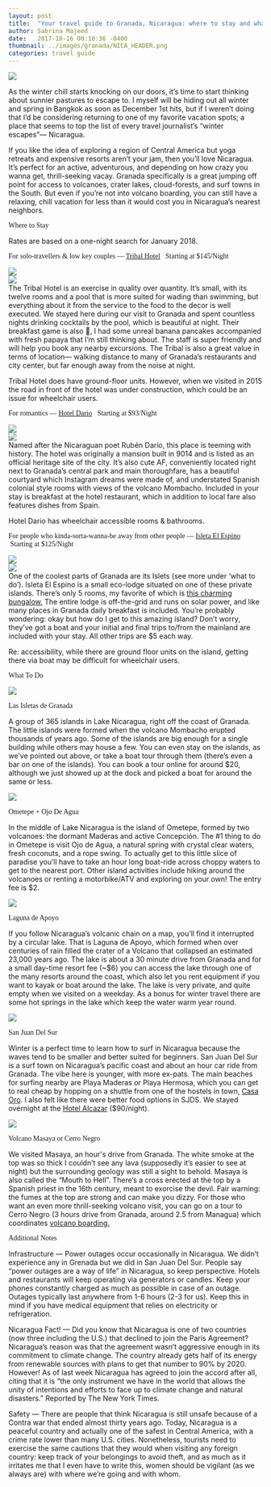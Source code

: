 ```yaml
---
layout: post
title:  "Your travel guide to Granada, Nicaragua: where to stay and what to do"
author: Sabrina Majeed
date:   2017-10-16 00:10:36 -0400
thumbnail: ../images/granada/NICA_HEADER.png
categories: travel guide
---
```


![](../images/granada/NICA_HEADER.png)

As the winter chill starts knocking on our doors, it’s time to start thinking about sunnier pastures to escape to. I myself will be hiding out all winter and spring in Bangkok as soon as December 1st hits, but if I weren’t doing that I’d be considering returning to one of my favorite vacation spots; a place that seems to top the list of every travel journalist’s “winter escapes”— Nicaragua.

If you like the idea of exploring a region of Central America but yoga retreats and expensive resorts aren’t your jam, then you’ll love Nicaragua. It’s perfect for an active, adventurous, and depending on how crazy you wanna get, thrill-seeking vacay. Granada specifically is a great jumping off point for access to volcanoes, crater lakes, cloud-forests, and surf towns in the South. But even if you’re not into volcano boarding, you can still have a relaxing, chill vacation for less than it would cost you in Nicaragua’s nearest neighbors.

<p class="tc f2 mt5 mb0" style="font-family: 'Gilroy-ExtraBold'">Where to Stay</p>
<p class="tc f6 light-silver i mb4">Rates are based on a one-night search for January 2018.</p>

<p class="f3 pt3 lh-title" style="font-family: 'Gilroy-ExtraBold'">For solo-travellers & low key couples — <a href="http://tribal-hotel.com/" target="_blank" class="link underline-hover orange">Tribal Hotel</a><span class="f5 light-silver">&nbsp; &nbsp;Starting at $145/Night</span></p>
<div class="fl w-100 w-50-ns pr1-ns mb1 mb0-ns">
<img src="../images/granada/Tribal1.png">
</div>
<div class="fl w-100 w-50-ns pl1-ns mb3">
<img src="../images/granada/Tribal2.png">
</div>
The Tribal Hotel is an exercise in quality over quantity. It’s small, with its twelve rooms and a pool that is more suited for wading than swimming, but everything about it from the service to the food to the decor is well executed. We stayed here during our visit to Granada and spent countless nights drinking cocktails by the pool, which is beautiful at night. Their breakfast game is also 💯, I had some unreal banana pancakes accompanied with fresh papaya that I’m still thinking about. The staff is super friendly and will help you book any nearby excursions. The Tribal is also a great value in terms of location— walking distance to many of Granada’s restaurants and city center, but far enough away from the noise at night.

<p class="f6 i light-silver">Tribal Hotel does have ground-floor units. However, when we visited in 2015 the road in front of the hotel was under construction, which could be an issue for wheelchair users.</p>

<p class="f3 pt3 lh-title" style="font-family: 'Gilroy-ExtraBold'">For romantics — <a href="http://www.hoteldario.com/" target="_blank" class="link underline-hover orange">Hotel Dario</a><span class="f5 light-silver">&nbsp; &nbsp;Starting at $93/Night</span></p>
<div class="fl w-100 w-50-ns pr1-ns mb1 mb0-ns">
<img src="../images/granada/Dario1.png">
</div>
<div class="fl w-100 w-50-ns pl1-ns mb3">
<img src="../images/granada/Dario2.png">
</div>
Named after the Nicaraguan poet Rubén Darío, this place is teeming with history. The hotel was originally a mansion built in 9014 and is listed as an official heritage site of the city. It’s also cute AF, conveniently located right next to Granada’s central park and main thoroughfare, has a beautiful courtyard which Instagram dreams were made of, and understated Spanish colonial style rooms with views of the volcano Mombacho. Included in your stay is breakfast at the hotel restaurant, which in addition to local fare also features dishes from Spain.

<p class="f6 i light-silver">Hotel Dario has wheelchair accessible rooms & bathrooms.</p>


<p class="f3 pt3 lh-title" style="font-family: 'Gilroy-ExtraBold'">For people who kinda-sorta-wanna-be away from other people — <a href="https://www.isletaelespino.com/" target="_blank" class="link underline-hover orange">Isleta El Espino</a><span class="f5 light-silver">&nbsp; &nbsp;Starting at $125/Night</span></p>

<div class="fl w-100 w-50-ns pr1-ns mb1 mb0-ns">
<img src="../images/granada/Isleta1.png">
</div>
<div class="fl w-100 w-50-ns pl1-ns mb3">
<img src="../images/granada/Isleta2.png">
</div>
One of the coolest parts of Granada are its Islets (see more under ‘what to do’). Isleta El Espino is a small eco-lodge situated on one of these private islands. There’s only 5 rooms, my favorite of which is <a href="https://www.airbnb.com/rooms/5856166">this charming bungalow.</a> The entire lodge is off-the-grid and runs on solar power, and like many places in Granada daily breakfast is included. You’re probably wondering: okay but how do I get to this amazing island? Don’t worry, they’ve got a boat and your initial and final trips to/from the mainland are included with your stay. All other trips are $5 each way.  

<p class="f6 i light-silver">Re: accessibility, while there are ground floor units on the island, getting there via boat may be difficult for wheelchair users.</p>

<p class="tc f2 mt5 mb4" style="font-family: 'Gilroy-ExtraBold'">What To Do</p>

<div class="fl w-100 mb4">
<div class="fl w-100 w-50-ns">
<img src="../images/granada/Isletas.png">
</div>
<div class="fl w-100 w-50-ns pl4-ns">
<p class="f4 mb1 lh-title mt0-ns mt3" style="font-family: 'Gilroy-ExtraBold'">Las Isletas de Granada</p>
<p>A group of 365 islands in Lake Nicaragua, right off the coast of Granada. The little islands were formed when the volcano Mombacho erupted thousands of years ago. Some of the islands are big enough for a single building while others may house a few. You can even stay on the islands, as we’ve pointed out above, or take a boat tour through them (there’s even a bar on one of the islands). You can book a tour online for around $20, although we just showed up at the dock and picked a boat for around the same or less.
</p>
</div>
</div>

<div class="fl w-100 mb4">
<div class="fl w-100 w-50-ns">
<img src="../images/granada/OjodeAgua.png">
</div>
<div class="fl w-100 w-50-ns pl4-ns">
<p class="f4 mb1 lh-title mt0-ns mt3" style="font-family: 'Gilroy-ExtraBold'">Ometepe + Ojo De Agua</p>
<p>In the middle of Lake Nicaragua is the island of Ometepe, formed by two volcanoes: the dormant Maderas and active Concepción. The #1 thing to do in Ometepe is visit Ojo de Agua, a natural spring with crystal clear waters, fresh coconuts, and a rope swing. To actually get to this little slice of paradise you’ll have to take an hour long boat-ride across choppy waters to get to the nearest port. Other island activities include hiking around the volcanoes or renting a motorbike/ATV and exploring on your own! The entry fee is $2.</p>
</div>
</div>

<div class="fl w-100 mb4">
<div class="fl w-100 w-50-ns">
<img src="../images/granada/Apoyo.png">
</div>
<div class="fl w-100 w-50-ns pl4-ns">
<p class="f4 mb1 lh-title mt0-ns mt3" style="font-family: 'Gilroy-ExtraBold'">Laguna de Apoyo</p>
<p>If you follow Nicaragua’s volcanic chain on a map, you’ll find it interrupted by a circular lake. That is Laguna de Apoyo, which formed when over centuries of rain filled the crater of a Volcano that collapsed an estimated 23,000 years ago. The lake is about a 30 minute drive from Granada and for a small day-time resort fee (~$6) you can access the lake through one of the many resorts around the coast, which also let you rent equipment if you want to kayak or boat around the lake. The lake is very private, and quite empty when we visited on a weekday. As a bonus for winter travel there are some hot springs in the lake which keep the water warm year round.</p>
</div>
</div>

<div class="fl w-100 mb4">
<div class="fl w-100 w-50-ns">
<img src="../images/granada/SJDS.png">
</div>
<div class="fl w-100 w-50-ns pl4-ns">
<p class="f4 mb1 lh-title mt0-ns mt3" style="font-family: 'Gilroy-ExtraBold'">San Juan Del Sur</p>
<p>Winter is a perfect time to learn how to surf in Nicaragua because the waves tend to be smaller and better suited for beginners. San Juan Del Sur is a surf town on Nicaragua’s pacific coast and about an hour car ride from Granada. The vibe here is younger, with more ex-pats. The main beaches for surfing nearby are Playa Maderas or Playa Hermosa, which you can get to real cheap by hopping on a shuttle from one of the hostels in town, <a href="http://casaeloro.com/">Casa Oro</a>. I also felt like there were better food options in SJDS. We stayed overnight at the <a href="http://hotelalcazarnicaragua.com/">Hotel Alcazar</a> ($90/night).</p>
</div>
</div>

<div class="fl w-100 mb4">
<div class="fl w-100 w-50-ns">
<img src="../images/granada/Masaya.png">
</div>
<div class="fl w-100 w-50-ns pl4-ns">
<p class="f4 mb1 lh-title mt0-ns mt3" style="font-family: 'Gilroy-ExtraBold'">Volcano Masaya or Cerro Negro</p>
<p>We visited Masaya, an hour's drive from Granada. The white smoke at the top was so thick I couldn’t see any lava (supposedly it’s easier to see at night) but the surrounding geology was still a sight to behold. Masaya is also called the “Mouth to Hell”. There’s a cross erected at the top by a Spanish priest in the 16th century, meant to exorcise the devil. Fair warning: the fumes at the top are strong and can make you dizzy. For those who want an even more thrill-seeking volcano visit, you can go on a tour to Cerro Negro (3 hours drive from Granada, around 2.5 from Managua) which coordinates <a href="http://www.volcanoboard.com/">volcano boarding.</a></p>
</div>
</div>

<div class="fl w-100 mt4 mb4">
<p class="tc f2" style="font-family: 'Gilroy-ExtraBold'">Additional Notes</p></div>

<span class="b">Infrastructure</span> — Power outages occur occasionally in Nicaragua. We didn’t experience any in Grenada but we did in San Juan Del Sur. People say “power outages are a way of life” in Nicaragua, so keep perspective. Hotels and restaurants will keep operating via generators or candles. Keep your phones constantly charged as much as possible in case of an outage. Outages typically last anywhere from 1-6 hours (2-3 for us). Keep this in mind if you have medical equipment that relies on electricity or refrigeration.

<span class="b green"> Nicaragua Fact!</span> — Did you know that Nicaragua is one of two countries (now three including the U.S.) that declined to join the Paris Agreement? Nicaragua’s reason was that the agreement wasn’t aggressive enough in its commitment to climate change. The country already gets half of its energy from renewable sources with plans to get that number to 90% by 2020. However! As of last week Nicaragua has agreed to join the accord after all, citing that it is “the only instrument we have in the world that allows the unity of intentions and efforts to face up to climate change and natural disasters.” Reported by The New York Times.

<span class="b">Safety</span> — There are people that think Nicaragua is still unsafe because of a Contra war that ended almost thirty years ago. Today, Nicaragua is a peaceful country and actually one of the safest in Central America, with a crime rate lower than many U.S. cities. Nonetheless, tourists need to exercise the same cautions that they would when visiting any foreign country: keep track of your belongings to avoid theft, and as much as it irritates me that I even have to write this, women should be vigilant (as we always are) with where we’re going and with whom.

